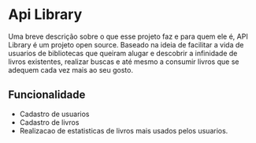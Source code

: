 
# Api Library

Uma breve descrição sobre o que esse projeto faz e para quem ele é, API Library é um projeto open source.
Baseado na ideia de facilitar a vida de usuarios de bibliotecas que queiram alugar e descobrir a infinidade de livros existentes, realizar buscas e até mesmo a consumir livros que se adequem cada vez mais ao seu gosto.

## Funcionalidade
- Cadastro de usuarios
- Cadastro de livros
- Realizacao de estatisticas de livros mais usados pelos usuarios.
